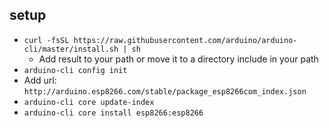 ## setup
- `curl -fsSL https://raw.githubusercontent.com/arduino/arduino-cli/master/install.sh | sh`
	- Add result to your path or move it to a directory include in your path
- `arduino-cli config init`
- Add url: `http://arduino.esp8266.com/stable/package_esp8266com_index.json`
- `arduino-cli core update-index`
- `arduino-cli core install esp8266:esp8266`

